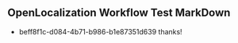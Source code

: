 ## OpenLocalization Workflow Test MarkDown
* beff8f1c-d084-4b71-b986-b1e87351d639 thanks!

<!--HONumber=Jul16_HO4-->


